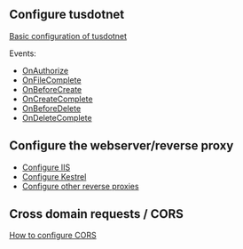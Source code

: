 ## Configure tusdotnet
[Basic configuration of tusdotnet](https://github.com/tusdotnet/tusdotnet/wiki/Configure-tusdotnet)

Events:
* [OnAuthorize](https://github.com/tusdotnet/tusdotnet/wiki/OnAuthorizeAsync-event)
* [OnFileComplete](https://github.com/tusdotnet/tusdotnet/wiki/Processing-a-file-once-the-file-upload-is-complete)
* [OnBeforeCreate](https://github.com/tusdotnet/tusdotnet/wiki/OnBeforeCreate-event)
* [OnCreateComplete](https://github.com/tusdotnet/tusdotnet/wiki/OnCreateComplete-event)
* [OnBeforeDelete](https://github.com/tusdotnet/tusdotnet/wiki/OnBeforeDelete-event)
* [OnDeleteComplete](https://github.com/tusdotnet/tusdotnet/wiki/OnDeleteComplete-event)

## Configure the webserver/reverse proxy
* [Configure IIS](https://github.com/tusdotnet/tusdotnet/wiki/Configure-IIS)
* [Configure Kestrel](https://github.com/tusdotnet/tusdotnet/wiki/Configure-Kestrel)
* [Configure other reverse proxies](https://github.com/tusdotnet/tusdotnet/wiki/Configure-other-reverse-proxies)

## Cross domain requests / CORS
[How to configure CORS](https://github.com/tusdotnet/tusdotnet/wiki/Cross-domain-requests-(CORS))